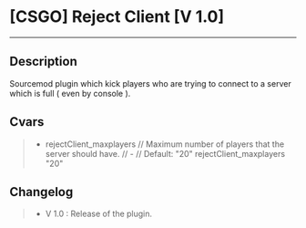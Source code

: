 [CSGO] Reject Client [V 1.0]
===================

----------


Description
-------------
Sourcemod plugin which kick players who are trying to connect to a server which is full ( even by console ).

Cvars
-------------
> - rejectClient_maxplayers
// Maximum number of players that the server should have.
// -
// Default: "20"
rejectClient_maxplayers "20"

Changelog
-------------
> - V 1.0 : Release of the plugin.